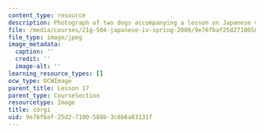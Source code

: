 ```yaml
---
content_type: resource
description: Photograph of two dogs accompanying a lesson on Japanese vocabulary.
file: /media/courses/21g-504-japanese-iv-spring-2009/9e76fbaf25d27100588b3c6b6a83131f_corgi.jpg
file_type: image/jpeg
image_metadata:
  caption: ''
  credit: ''
  image-alt: ''
learning_resource_types: []
ocw_type: OCWImage
parent_title: Lesson 17
parent_type: CourseSection
resourcetype: Image
title: corgi
uid: 9e76fbaf-25d2-7100-588b-3c6b6a83131f
---
```

